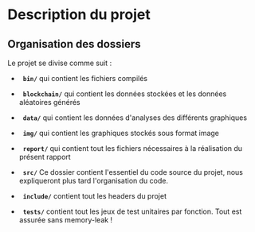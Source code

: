 Description du projet
=====================


Organisation des dossiers
-------------------------

Le projet se divise comme suit : 

- **` bin/`** qui contient les fichiers compilés

- **` blockchain/`** qui contient les données stockées et les données aléatoires générés

- **` data/`** qui contient les données d'analyses des différents graphiques 

- **` img/`** qui contient les graphiques stockés sous format image

- **` report/`** qui contient tout les fichiers nécessaires à la réalisation du présent rapport

- **` src/`** Ce dossier contient l'essentiel du code source du projet, nous expliqueront plus tard l'organisation du code.

- **` include/`** contient tout les headers du projet

- **` tests/`** contient tout les jeux de test unitaires par fonction. Tout est assurée sans memory-leak !
